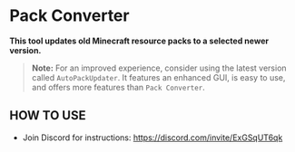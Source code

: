 # Pack Converter

**This tool updates old Minecraft resource packs to a selected newer version.**
> **Note:** For an improved experience, consider using the latest version called `AutoPackUpdater`. It features an enhanced GUI, is easy to use, and offers more features than `Pack Converter`.

## HOW TO USE
- Join Discord for instructions: https://discord.com/invite/ExGSqUT6qk



